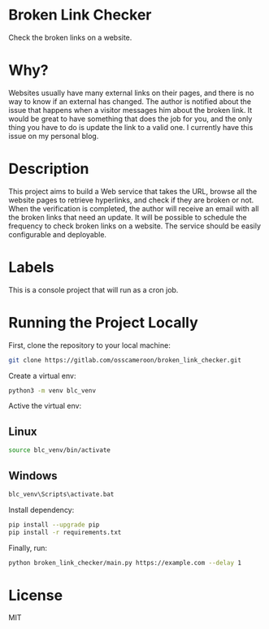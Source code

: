# Broken Link Checker
Check the broken links on a website.

# Why?
Websites usually have many external links on their pages, and there is no way to know if an external has changed. The author is notified about the issue that happens when a visitor messages him about the broken link. It would be great to have something that does the job for you, and the only thing you have to do is update the link to a valid one. I currently have this issue on my personal blog.

# Description
This project aims to build a Web service that takes the URL, browse all the website pages to retrieve hyperlinks, and check if they are broken or not. When the verification is completed, the author will receive an email with all the broken links that need an update. It will be possible to schedule the frequency to check broken links on a website. The service should be easily configurable and deployable.

# Labels
This is a console project that will run as a cron job.

# Running the Project Locally

First, clone the repository to your local machine:

```bash
git clone https://gitlab.com/osscameroon/broken_link_checker.git
```

Create a virtual env:

```bash
python3 -m venv blc_venv
```

Active the virtual env:
## Linux
```bash
source blc_venv/bin/activate
```
## Windows
```cmd
blc_venv\Scripts\activate.bat
```

Install dependency:

```bash
pip install --upgrade pip
pip install -r requirements.txt
```

Finally, run:

```bash
python broken_link_checker/main.py https://example.com --delay 1
```

# License
MIT
